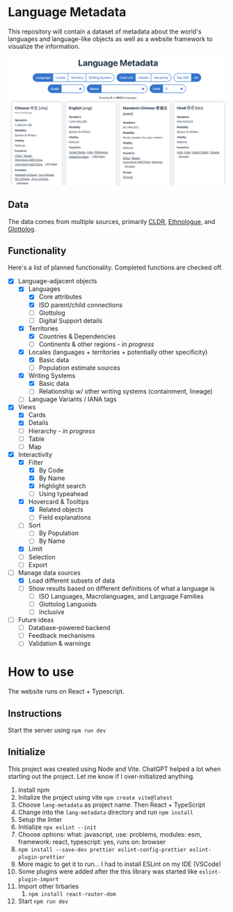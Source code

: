 # Language Metadata

This repository will contain a dataset of metadata about the world's languages and language-like objects as well as a website framework to visualize the information.


![Preview of the website](/public/preview.png)

## Data

The data comes from multiple sources, primarily [CLDR](https://github.com/unicode-org/cldr/), [Ethnologue](https://www.ethnologue.com/), and [Glottolog](https://glottolog.org/).

## Functionality

Here's a list of planned functionality. Completed functions are checked off.

- [x] Language-adjacent objects
  - [x] Languages
    - [x] Core attributes
    - [x] ISO parent/child connections
    - [ ] Glottolog
    - [ ] Digital Support details
  - [x] Territories
    - [x] Countries & Dependencies
    - [ ] Continents & other regions - _in progress_
  - [x] Locales (languages + territories + potentially other specificity)
    - [x] Basic data
    - [ ] Population estimate sources
  - [x] Writing Systems
    - [x] Basic data
    - [ ] Relationship w/ other writing systems (containment, lineage)
  - [ ] Language Variants / IANA tags
- [x] Views
  - [x] Cards
  - [x] Details
  - [ ] Hierarchy - _in progress_
  - [ ] Table
  - [ ] Map
- [x] Interactivity
  - [x] Filter
    - [x] By Code
    - [x] By Name
    - [x] Highlight search
    - [ ] Using typeahead
  - [x] Hovercard & Tooltips
    - [x] Related objects
    - [ ] Field explanations
  - [ ] Sort
    - [ ] By Population
    - [ ] By Name
  - [x] Limit
  - [ ] Selection
  - [ ] Export
- [ ] Manage data sources
  - [x] Load different subsets of data
  - [ ] Show results based on different definitions of what a language is
    - [ ] ISO Languages, Macrolanguages, and Language Families
    - [ ] Glottolog Languoids
    - [ ] Inclusive
- [ ] Future ideas
  - [ ] Database-powered backend
  - [ ] Feedback mechanisms
  - [ ] Validation & warnings 

# How to use

The website runs on React + Typescript.

## Instructions

Start the server using `npm run dev`

## Initialize

This project was created using Node and Vite. ChatGPT helped a lot when starting out the project. Let me know if I over-initialized anything.

1. Install npm
2. Initalize the project using vite `npm create vite@latest`
  1. Choose `lang-metadata` as project name. Then React + TypeScript
3. Change into the `lang-metadata` directory and run `npm install`
4. Setup the linter
  1. Initialize `npx eslint --init`
  2. Choose options: what: javascript, use: problems, modules: esm, framework: react, typescript: yes, runs on: browser
  3. `npm install --save-dev prettier eslint-config-prettier eslint-plugin-prettier`
  4. More magic to get it to run... I had to install ESLint on my IDE (VSCode)
  5. Some plugins were added after the this library was started like `eslint-plugin-import`
5. Import other lirbaries
   1. `npm install react-router-dom`
6. Start `npm run dev`

